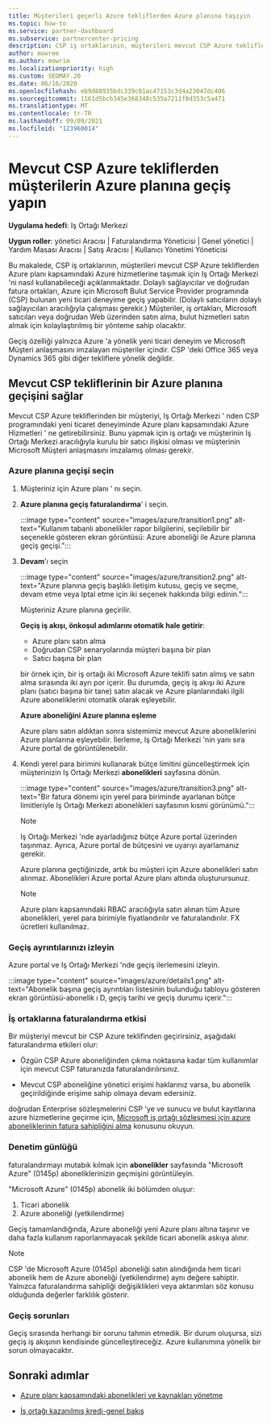 ```yaml
---
title: Müşterileri geçerli Azure tekliflerden Azure planına taşıyın
ms.topic: how-to
ms.service: partner-dashboard
ms.subservice: partnercenter-pricing
description: CSP iş ortaklarının, müşterileri mevcut CSP Azure tekliflerden Azure planı kapsamındaki Azure hizmetlerine taşımak için Iş Ortağı Merkezi 'ni nasıl kullanabileceğinizi öğrenin.
author: mowree
ms.author: mowrim
ms.localizationpriority: high
ms.custom: SEOMAY.20
ms.date: 06/16/2020
ms.openlocfilehash: eb9d88935bdc339c01ac47153c3d4a23047dc406
ms.sourcegitcommit: 1161d5bcb345e368348c535a7211f0d353c5a471
ms.translationtype: MT
ms.contentlocale: tr-TR
ms.lasthandoff: 09/09/2021
ms.locfileid: "123960014"
---
```

# <a name="transition-customers-to-azure-plan-from-existing-csp-azure-offers"></a>Mevcut CSP Azure tekliflerden müşterilerin Azure planına geçiş yapın

**Uygulama hedefi**: Iş Ortağı Merkezi 

**Uygun roller**: yönetici Aracısı | Faturalandırma Yöneticisi | Genel yönetici | Yardım Masası Aracısı | Satış Aracısı | Kullanıcı Yönetimi Yöneticisi

Bu makalede, CSP iş ortaklarının, müşterileri mevcut CSP Azure tekliflerden Azure planı kapsamındaki Azure hizmetlerine taşımak için Iş Ortağı Merkezi 'ni nasıl kullanabileceği açıklanmaktadır. Dolaylı sağlayıcılar ve doğrudan fatura ortakları, Azure için Microsoft Bulut Service Provider programında (CSP) bulunan yeni ticari deneyime geçiş yapabilir. (Dolaylı satıcıların dolaylı sağlayıcıları aracılığıyla çalışması gerekir.) Müşteriler, iş ortakları, Microsoft satıcıları veya doğrudan Web üzerinden satın alma, bulut hizmetleri satın almak için kolaylaştırılmış bir yönteme sahip olacaktır.

Geçiş özelliği yalnızca Azure 'a yönelik yeni ticari deneyim ve Microsoft Müşteri anlaşmasını imzalayan müşteriler içindir. CSP 'deki Office 365 veya Dynamics 365 gibi diğer tekliflere yönelik değildir.

## <a name="transition-existing-csp-offers-to-an-azure-plan"></a>Mevcut CSP tekliflerinin bir Azure planına geçişini sağlar

Mevcut CSP Azure tekliflerinden bir müşteriyi, Iş Ortağı Merkezi ' nden CSP programındaki yeni ticaret deneyiminde Azure planı kapsamındaki Azure Hizmetleri ' ne getirebilirsiniz. Bunu yapmak için iş ortağı ve müşterinin Iş Ortağı Merkezi aracılığıyla kurulu bir satıcı ilişkisi olması ve müşterinin Microsoft Müşteri anlaşmasını imzalamış olması gerekir.

### <a name="select-transition-to-azure-plan"></a>Azure planına geçişi seçin

1. Müşteriniz için Azure planı ' nı seçin.

2. **Azure planına geçiş faturalandırma**' i seçin.

   :::image type="content" source="images/azure/transition1.png" alt-text="Kullanım tabanlı abonelikler rapor bilgilerini, seçilebilir bir seçenekle gösteren ekran görüntüsü: Azure aboneliği ile Azure planına geçiş geçişi.":::

3. **Devam**'ı seçin

   :::image type="content" source="images/azure/transition2.png" alt-text="Azure planına geçiş başlıklı iletişim kutusu, geçiş ve seçme, devam etme veya Iptal etme için iki seçenek hakkında bilgi edinin.":::

   Müşteriniz Azure planına geçirilir.

   **Geçiş iş akışı, önkoşul adımlarını otomatik hale getirir**:

   - Azure planı satın alma
   - Doğrudan CSP senaryolarında müşteri başına bir plan  
   - Satıcı başına bir plan  

   bir örnek için, bir iş ortağı iki Microsoft Azure teklifi satın almış ve satın alma sırasında iki ayrı por içerir. Bu durumda, geçiş iş akışı iki Azure planı (satıcı başına bir tane) satın alacak ve Azure planlarındaki ilgili Azure aboneliklerini otomatik olarak eşleyebilir.  

   **Azure aboneliğini Azure planına eşleme**

   Azure planı satın aldıktan sonra sistemimiz mevcut Azure aboneliklerini Azure planlarına eşleyebilir. İlerleme, Iş Ortağı Merkezi 'nin yanı sıra Azure portal de görüntülenebilir.

4. Kendi yerel para birimini kullanarak bütçe limitini güncelleştirmek için müşterinizin Iş Ortağı Merkezi **abonelikleri** sayfasına dönün.

   :::image type="content" source="images/azure/transition3.png" alt-text="Bir fatura dönemi için yerel para biriminde ayarlanan bütçe limitleriyle Iş Ortağı Merkezi abonelikleri sayfasının kısmi görünümü.":::

   >[!NOTE]
   >Iş Ortağı Merkezi 'nde ayarladığınız bütçe Azure portal üzerinden taşınmaz. Ayrıca, Azure portal de bütçesini ve uyarıyı ayarlamanız gerekir.

   Azure planına geçtiğinizde, artık bu müşteri için Azure abonelikleri satın alınmaz. Abonelikleri Azure portal Azure planı altında oluşturursunuz.

   >[!NOTE]
   > Azure planı kapsamındaki RBAC aracılığıyla satın alınan tüm Azure abonelikleri, yerel para birimiyle fiyatlandırılır ve faturalandırılır. FX ücretleri kullanılmaz.

### <a name="track-your-transition-details"></a>Geçiş ayrıntılarınızı izleyin

Azure portal ve Iş Ortağı Merkezi 'nde geçiş ilerlemesini izleyin.

:::image type="content" source="images/azure/details1.png" alt-text="Abonelik başına geçiş ayrıntıları listesinin bulunduğu tabloyu gösteren ekran görüntüsü-abonelik ı D, geçiş tarihi ve geçiş durumu içerir.":::

### <a name="billing-impact-to-partners"></a>İş ortaklarına faturalandırma etkisi

Bir müşteriyi mevcut bir CSP Azure teklifinden geçirirsiniz, aşağıdaki faturalandırma etkileri olur:

- Özgün CSP Azure aboneliğinden çıkma noktasına kadar tüm kullanımlar için mevcut CSP faturanızda faturalandırılırsınız.

- Mevcut CSP aboneliğine yönetici erişimi haklarınız varsa, bu abonelik geçirildiğinde erişime sahip olmaya devam edersiniz.

doğrudan Enterprise sözleşmelerini CSP 'ye ve sunucu ve bulut kayıtlarına azure hizmetlerine geçirme için, [Microsoft iş ortağı sözleşmesi için azure aboneliklerinin fatura sahipliğini alma](/azure/billing/mpa-request-ownership) konusunu okuyun.

### <a name="audit-log"></a>Denetim günlüğü

faturalandırmayı mutabık kılmak için **abonelikler** sayfasında "Microsoft Azure" (0145p) aboneliklerinizin geçmişini görüntüleyin.

"Microsoft Azure" (0145p) abonelik iki bölümden oluşur:

1. Ticari abonelik
2. Azure aboneliği (yetkilendirme)

Geçiş tamamlandığında, Azure aboneliği yeni Azure planı altına taşınır ve daha fazla kullanım raporlanmayacak şekilde ticari abonelik askıya alınır.  

>[!NOTE]
>CSP 'de Microsoft Azure (0145p) aboneliği satın alındığında hem ticari abonelik hem de Azure aboneliği (yetkilendirme) aynı değere sahiptir. Yalnızca faturalandırma sahipliği değişiklikleri veya aktarımları söz konusu olduğunda değerler farklılık gösterir.

### <a name="transition-issues"></a>Geçiş sorunları

Geçiş sırasında herhangi bir sorunu tahmin etmedik. Bir durum oluşursa, sizi geçiş iş akışının kendisinde güncelleştireceğiz. Azure kullanımına yönelik bir sorun olmayacaktır.  

## <a name="next-steps"></a>Sonraki adımlar

- [Azure planı kapsamındaki abonelikleri ve kaynakları yönetme](azure-plan-manage.md)

- [İş ortağı kazanılmış kredi-genel bakış](partner-earned-credit.md)
